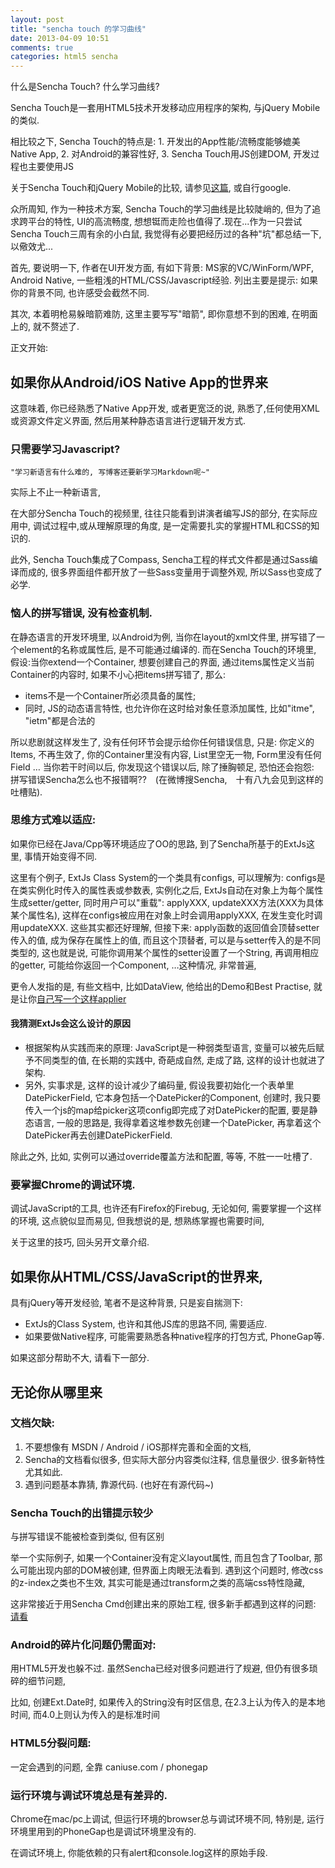 ```yaml
---
layout: post
title: "sencha touch 的学习曲线"
date: 2013-04-09 10:51
comments: true
categories: html5 sencha
---
```


什么是Sencha Touch? 什么学习曲线?

Sencha Touch是一套用HTML5技术开发移动应用程序的架构, 与jQuery Mobile的类似. 

相比较之下,
Sencha Touch的特点是: 1. 开发出的App性能/流畅度能够媲美Native App, 2. 对Android的兼容性好, 3. Sencha Touch用JS创建DOM, 开发过程也主要使用JS

关于Sencha Touch和jQuery Mobile的比较, 请参见[这篇](http://css.dzone.com/articles/sencha-touch-v-jquery-mobile), 或自行google.

众所周知, 作为一种技术方案, Sencha Touch的学习曲线是比较陡峭的, 
但为了追求跨平台的特性, UI的高流畅度, 想想铤而走险也值得了.现在...作为一只尝试Sencha Touch三周有余的小白鼠, 我觉得有必要把经历过的各种"坑"都总结一下,以儆效尤...
<!-- more -->
首先, 要说明一下, 作者在UI开发方面, 有如下背景: MS家的VC/WinForm/WPF, Android Native, 一些粗浅的HTML/CSS/Javascript经验. 列出主要是提示: 如果你的背景不同, 也许感受会截然不同.

其次, 本着明枪易躲暗箭难防, 这里主要写写"暗箭", 即你意想不到的困难, 在明面上的, 就不赘述了.

正文开始:

## 如果你从Android/iOS Native App的世界来
   这意味着, 你已经熟悉了Native App开发, 或者更宽泛的说, 熟悉了,任何使用XML或资源文件定义界面, 然后用某种静态语言进行逻辑开发方式.	

### 只需要学习Javascript? 
    "学习新语言有什么难的, 写博客还要新学习Markdown呢~"
实际上不止一种新语言,

在大部分Sencha Touch的视频里, 往往只能看到讲演者编写JS的部分, 在实际应用中, 调试过程中,或从理解原理的角度, 是一定需要扎实的掌握HTML和CSS的知识的.

此外, Sencha Touch集成了Compass, Sencha工程的样式文件都是通过Sass编译而成的, 很多界面组件都开放了一些Sass变量用于调整外观, 所以Sass也变成了必学.

### 恼人的拼写错误, 没有检查机制.
在静态语言的开发环境里, 以Android为例, 当你在layout的xml文件里, 拼写错了一个element的名称或属性后, 是不可能通过编译的. 
而在Sencha Touch的环境里, 假设:当你extend一个Container, 想要创建自己的界面, 通过items属性定义当前Container的内容时, 如果不小心把items拼写错了, 那么:

- items不是一个Container所必须具备的属性;
- 同时, JS的动态语言特性, 也允许你在这时给对象任意添加属性, 比如"itme", "ietm"都是合法的

所以悲剧就这样发生了, 没有任何环节会提示给你任何错误信息, 只是: 你定义的Items, 不再生效了, 你的Container里没有内容, List里空无一物, Form里没有任何Field … 当你若干时间以后, 你发现这个错误以后, 除了捶胸顿足, 恐怕还会抱怨:　拼写错误Sencha怎么也不报错啊??　(在微博搜Sencha,　十有八九会见到这样的吐槽贴).

### 思维方式难以适应: 
如果你已经在Java/Cpp等环境适应了OO的思路, 到了Sencha所基于的ExtJs这里, 事情开始变得不同.

这里有个例子, ExtJs Class System的一个类具有configs, 可以理解为: configs是在类实例化时传入的属性表或参数表, 实例化之后, ExtJs自动在对象上为每个属性生成setter/getter, 同时用户可以"重载": applyXXX, updateXXX方法(XXX为具体某个属性名),  这样在configs被应用在对象上时会调用applyXXX, 在发生变化时调用updateXXX. 这些其实都还好理解, 但接下来: apply函数的返回值会顶替setter传入的值, 成为保存在属性上的值, 而且这个顶替者, 可以是与setter传入的是不同类型的, 这也就是说, 可能你调用某个属性的setter设置了一个String, 再调用相应的getter, 可能给你返回一个Component, …这种情况, 非常普遍, 

更令人发指的是, 有些文档中, 比如DataView, 他给出的Demo和Best Practise, 就是让你[自己写一个这样applier](http://docs.sencha.com/touch/2-1/#!/guide/dataview-section-4)
    
#### 我猜测ExtJs会这么设计的原因 

- 根据架构从实践而来的原理: JavaScript是一种弱类型语言, 变量可以被先后赋予不同类型的值, 在长期的实践中, 奇葩成自然, 走成了路, 这样的设计也就进了架构.
- 另外, 实事求是, 这样的设计减少了编码量, 假设我要初始化一个表单里DatePickerField, 它本身包括一个DatePicker的Component, 创建时, 我只要传入一个js的map给picker这项config即完成了对DatePicker的配置, 要是静态语言, 一般的思路是, 我得拿着这堆参数先创建一个DatePicker, 再拿着这个DatePicker再去创建DatePickerField.
    
除此之外, 比如, 实例可以通过override覆盖方法和配置, 等等, 不胜一一吐槽了.

### 要掌握Chrome的调试环境.
调试JavaScript的工具, 也许还有Firefox的Firebug, 无论如何, 需要掌握一个这样的环境,
这点貌似显而易见, 但我想说的是, 想熟练掌握也需要时间, 

关于这里的技巧, 回头另开文章介绍.

## 如果你从HTML/CSS/JavaScript的世界来,
具有jQuery等开发经验, 笔者不是这种背景, 只是妄自揣测下:

- ExtJs的Class System, 也许和其他JS库的思路不同, 需要适应.
- 如果要做Native程序, 可能需要熟悉各种native程序的打包方式, PhoneGap等.

如果这部分帮助不大, 请看下一部分.

## 无论你从哪里来
### 文档欠缺:
1. 不要想像有 MSDN / Android / iOS那样完善和全面的文档, 
2. Sencha的文档看似很多, 但实际大部分内容类似注释, 信息量很少. 很多新特性尤其如此.
3. 遇到问题基本靠猜, 靠源代码. (也好在有源代码~)
     
### Sencha Touch的出错提示较少
与拼写错误不能被检查到类似, 但有区别

举一个实际例子, 如果一个Container没有定义layout属性, 而且包含了Toolbar, 那么可能出现内部的DOM被创建, 但界面上肉眼无法看到.
遇到这个问题时,  修改css的z-index之类也不生效, 其实可能是通过transform之类的高端css特性隐藏,

这非常接近于用Sencha Cmd创建出来的原始工程, 很多新手都遇到这样的问题: [请看](http://stackoverflow.com/questions/9685062/how-do-i-make-a-dataview-list-visible-in-sencha-touch-2)

### Android的碎片化问题仍需面对:
用HTML5开发也躲不过. 虽然Sencha已经对很多问题进行了规避, 但仍有很多琐碎的细节问题, 

比如, 创建Ext.Date时, 如果传入的String没有时区信息, 在2.3上认为传入的是本地时间, 而4.0上则认为传入的是标准时间
    
### HTML5分裂问题:
一定会遇到的问题, 全靠 caniuse.com / phonegap

### 运行环境与调试环境总是有差异的.
Chrome在mac/pc上调试, 但运行环境的browser总与调试环境不同, 特别是, 运行环境里用到的PhoneGap也是调试环境里没有的.

在调试环境上, 你能依赖的只有alert和console.log这样的原始手段.
